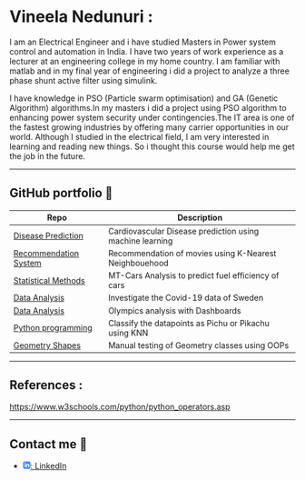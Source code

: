 

# Vineela Nedunuri :
I am an Electrical Engineer and i have studied Masters in Power system control and automation in India. I have two years of work experience as a lecturer at an engineering college in my home country. I am familiar with matlab and in my final year of engineering i did a project to analyze a three phase shunt active filter using simulink.

I have knowledge in PSO (Particle swarm optimisation) and GA (Genetic Algorithm) algorithms.In my masters i did a project using PSO algorithm to enhancing power system security under contingencies.The IT area is one of the fastest growing industries by offering many carrier opportunities in our world. Although I studied in the electrical field, I am very interested in learning and reading new things. So i thought this course would help me get the job in the future.



---

## GitHub portfolio :briefcase:

| Repo                           | Description                                               |
| ------------------------------ | --------------------------------------------------------  |
| [Disease Prediction][dl]       | Cardiovascular Disease prediction using machine learning  |
| [Recommendation System][ml]    | Recommendation of movies using K-Nearest Neighbouehood    |
| [Statistical Methods][SM]      | MT-Cars Analysis to predict fuel efficiency of cars       |
| [Data Analysis][DA]            | Investigate the Covid-19 data of Sweden                   |
| [Data Analysis][lin_alg]       | Olympics analysis with Dashboards                         |
| [Python programming][PP]       | Classify the datapoints as Pichu or Pikachu using KNN     |
| [Geometry Shapes][GT]          | Manual testing of Geometry classes using OOPs             |



[dl]: https://github.com/VineelaNedunuri/Disease-Prediction-Machine-Learning.git
[ml]: https://github.com/VineelaNedunuri/Machine-Learning-vineela-nedunuri/blob/main/Labb/Rekommender_system.ipynb
[SM]: https://github.com/VineelaNedunuri/Statistiska_metoder-vineela-nedunuri/blob/main/Uppgift/Overall%20analysis.ipynb
[DA]: https://github.com/VineelaNedunuri/Databehandling-Vineela-Nedunuri/tree/main/Labb
[lin_alg]: https://github.com/VineelaNedunuri/Databehandling-Vineela-Nedunuri/tree/main/Project
[PP]: https://github.com/VineelaNedunuri/Python-vineela-nedunuri/blob/main/Labs/Labb2.ipynb
[GT]:https://github.com/VineelaNedunuri/Python-vineela-nedunuri/tree/main/Labs/Labb3


---
## References :

https://www.w3schools.com/python/python_operators.asp




---

## Contact me :iphone:

- [![linkedIn icon](assets/linkedIn-icon.png): LinkedIn][linkedin]

[linkedin]: https://www.linkedin.com/in/vineela-nedunuri-1a811a70/
